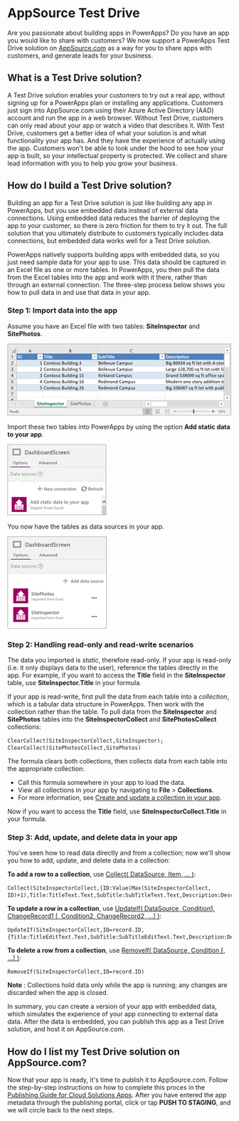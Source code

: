 <properties
   pageTitle="AppSource Test Drive | Microsoft PowerApps"
   description="Use AppSource to share apps with customers, and generate leads for your business."
   services=""
   suite="powerapps"
   documentationCenter="na"
   authors="linhtranms"
   manager="anneta"
   editor=""
   tags=""/>

<tags
   ms.service="powerapps"
   ms.devlang="na"
   ms.topic="article"
   ms.tgt_pltfrm="na"
   ms.workload="na"
   ms.date="04/28/2016"
   ms.author="litran"/>


# AppSource Test Drive #

Are you passionate about building apps in PowerApps? Do you have an app you would like to share with customers? We now support a PowerApps Test Drive solution on [AppSource.com](https://appsource.microsoft.com) as a way for you to share apps with customers, and generate leads for your business.

## What is a Test Drive solution? ##

A Test Drive solution enables your customers to try out a real app, without signing up for a PowerApps plan or installing any applications. Customers just sign into AppSource.com using their Azure Active Directory (AAD) account and run the app in a web browser. Without Test Drive, customers can only read about your app or watch a video that describes it. With Test Drive, customers get a better idea of what your solution is and what functionality your app has. And they have the experience of actually using the app. Customers won't be able to look under the hood to see how your app is built, so your intellectual property is protected. We collect and share lead information with you to help you grow your business.

## How do I build a Test Drive solution? ##

Building an app for a Test Drive solution is just like building any app in PowerApps, but you use embedded data instead of external data connections. Using embedded data reduces the barrier of deploying the app to your customer, so there is zero friction for them to try it out. The full solution that you ultimately distribute to customers typically includes data connections, but embedded data works well for a Test Drive solution.

PowerApps natively supports building apps with embedded data, so you just need sample data for your app to use. This data should be captured in an Excel file as one or more tables. In PowerApps, you then pull the data from the Excel tables into the app and work with it there, rather than through an external connection. The three-step process below shows you how to pull data in and use that data in your app.

### Step 1: Import data into the app ###

Assume you have an Excel file with two tables: **SiteInspector** and **SitePhotos**. 

![Excel tables to import](media/dev-appsource-test-drive/01-excel-file.png)

Import these two tables into PowerApps by using the option **Add static data to your app**.

![Add static data to your app](media/dev-appsource-test-drive/02-static-data.png)

You now have the tables as data sources in your app.

![Excel tables as imported data sources](media/dev-appsource-test-drive/03-data-sources.png)

### Step 2: Handling read-only and read-write scenarios ###

The data you imported is _static_, therefore read-only. If your app is read-only (i.e. it only displays data to the user), reference the tables directly in the app. For example, if you want to access the **Title** field in the **SiteInspector** table, use **SiteInspector.Title** in your formula.

If your app is read-write, first pull the data from each table into a _collection_, which is a tabular data structure in PowerApps. Then work with the collection rather than the table. To pull data from the **SiteInspector** and **SitePhotos** tables into the **SiteInspectorCollect** and **SitePhotosCollect** collections:

```
ClearCollect(SiteInspectorCollect,SiteInspector); ClearCollect(SitePhotosCollect,SitePhotos)
```

The formula clears both collections, then collects data from each table into the appropriate collection:

- Call this formula somewhere in your app to load the data. 
- View all collections in your app by navigating to **File** > **Collections**. 
- For more information, see [Create and update a collection in your app](create-update-collection.md).

Now if you want to access the **Title** field, use **SiteInspectorCollect.Title** in your formula.

### Step 3: Add, update, and delete data in your app ###

You've seen how to read data directly and from a collection; now we'll show you how to add, update, and delete data in a collection:

**To add a row to a collection**, use [Collect( DataSource, Item, ... )](functions/function-clear-collect-clearcollect.md): 

```
Collect(SiteInspectorCollect,{ID:Value(Max(SiteInspectorCollect, ID)+1),Title:TitleText.Text,SubTitle:SubTitleText.Text,Description:DescriptionText.Text)
```

**To update a row in a collection**, use [UpdateIf( DataSource, Condition1, ChangeRecord1 [, Condition2, ChangeRecord2, ...] )](functions/function-update-updateif.md): 

```
UpdateIf(SiteInspectorCollect,ID=record.ID,{Title:TitleEditText.Text,SubTitle:SubTitleEditText.Text,Description:DescriptionEditText.Text)
```

**To delete a row from a collection**, use [RemoveIf( DataSource, Condition [, ...] )](functions/function-remove-removeif.md):

```
RemoveIf(SiteInspectorCollect,ID=record.ID)
```

**Note** : Collections hold data only while the app is running; any changes are discarded when the app is closed.

In summary, you can create a version of your app with embedded data, which simulates the experience of your app connecting to external data data. After the data is embedded, you can publish this app as a Test Drive solution, and host it on AppSource.com.

## How do I list my Test Drive solution on AppSource.com? ##

Now that your app is ready, it's time to publish it to AppSource.com. Follow the step-by-step instructions on how to complete this proces in the [Publishing Guide for Cloud Solutions Apps](https://aka.ms/publishinguideforwebapps). After you have entered the app metadata through the publishing portal, click or tap **PUSH TO STAGING**, and we will circle back to the next steps.